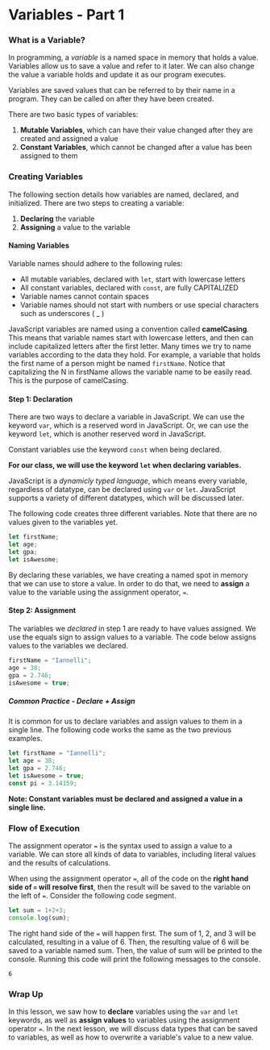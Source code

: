 # Variables - Part 1

### What is a Variable?

In programming, a *variable* is a named space in memory that holds a value. Variables allow us to save a value and refer to it later. We can also change the value a variable holds and update it as our program executes.

Variables are saved values that can be referred to by their name in a program. They can be called on after they have been created. 

There are two basic types of variables:
1. **Mutable Variables**, which can have their value changed after they are created and assigned a value
2. **Constant Variables**, which cannot be changed after a value has been assigned to them

### Creating Variables

The following section details how variables are named, declared, and initialized. There are two steps to creating a variable:

1. **Declaring** the variable
2. **Assigning** a value to the variable

#### Naming Variables
Variable names should adhere to the following rules:

* All mutable variables, declared with ```let```, start with lowercase letters
* All constant variables, declared with ```const```, are fully CAPITALIZED
* Variable names cannot contain spaces
* Variable names should not start with numbers or use special characters such as underscores ( _ )

JavaScript variables are named using a convention called **camelCasing**. This means that variable names start with lowercase letters, and then can include capitalized letters after the first letter. Many times we try to name variables according to the data they hold. For example, a variable that holds the first name of a person might be named ```firstName```. Notice that capitalizing the N in firstName allows the variable name to be easily read. This is the purpose of camelCasing. 

#### Step 1: Declaration

There are two ways to declare a variable in JavaScript. We can use the keyword ```var```, which is a reserved word in JavaScript. Or, we can use the keyword ```let```, which is another reserved word in JavaScript. 

Constant variables use the keyword ```const``` when being declared. 

**For our class, we will use the keyword ```let``` when declaring variables.**

JavaScript is a *dynamicly typed language*, which means every variable, regardless of datatype, can be declared using ```var``` or ```let```. JavaScript supports a variety of different datatypes, which will be discussed later.

The following code creates three different variables. Note that there are no values given to the variables yet.

```javascript
let firstName;
let age;
let gpa;
let isAwesome;
```

By declaring these variables, we have creating a named spot in memory that we can use to store a value. In order to do that, we need to **assign** a value to the variable using the assignment operator, ```=```.

#### Step 2: Assignment

The variables we *declared* in step 1 are ready to have values assigned. We use the equals sign to assign values to a variable. The code below assigns values to the variables we declared. 

```javascript
firstName = "Iannelli";
age = 38;
gpa = 2.746;
isAwesome = true;
```
##### Common Practice - Declare + Assign
It is common for us to declare variables and assign values to them in a single line. The following code works the same as the two previous examples.

```javascript
let firstName = "Iannelli";
let age = 38;
let gpa = 2.746;
let isAwesome = true;
const pi = 3.14159;
```
**Note: Constant variables must be declared and assigned a value in a single line.**

### Flow of Execution
The assignment operator ```=``` is the syntax used to assign a value to a variable. We can store all kinds of data to variables, including literal values and the results of calculations. 

When using the assignment operator ```=```, all of the code on the **right hand side of ```=``` will resolve first**, then the result will be saved to the variable on the left of ```=```. Consider the following code segment. 

```javascript
let sum = 1+2+3;
console.log(sum);
```
The right hand side of the ```=``` will happen first. The sum of 1, 2, and 3 will be calculated, resulting in a value of 6. Then, the resulting value of 6 will be saved to a variable named sum. Then, the value of sum will be printed to the console. Running this code will print the following messages to the console.

```
6
```

### Wrap Up

In this lesson, we saw how to **declare** variables using the ```var``` and ```let``` keywords, as well as **assign values** to variables using the assignment operator ```=```. In the next lesson, we will discuss data types that can be saved to variables, as well as how to overwrite a variable's value to a new value. 
